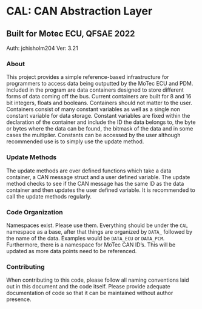 # CAL: CAN Abstraction Layer
## Built for Motec ECU, QFSAE 2022
Auth: jchisholm204
Ver: 3.21

### About
This project provides a simple reference-based infrastructure for programmers to access data being outputted by the MoTec ECU and PDM.  Included in the program are data containers designed to store different forms of data coming off the bus.  Current containers are built for 8 and 16 bit integers, floats and booleans.  Containers should not matter to the user. Containers consist of many constant variables as well as a single non constant variable for data storage. Constant variables are fixed within the declaration of the container and include the ID the data belongs to, the byte or bytes where the data can be found, the bitmask of the data and in some cases the multiplier.  Constants can be accessed by the user although recommended use is to simply use the update method.

### Update Methods
The update methods are over defined functions which take a data container, a CAN message struct and a user defined variable.  The update method checks to see if the CAN message has the same ID as the data container and then updates the user defined variable.  It is recommended to call the update methods regularly.

### Code Organization
Namespaces exist.  Please use them.  Everything should be under the `CAL` namespace as a base, after that things are organized by `DATA_` followed by the name of the data.  Examples would be `DATA_ECU` or `DATA_PCM`. Furthermore, there is a namespace for MoTec CAN ID’s.  This will be updated as more data points need to be referenced.

### Contributing
When contributing to this code, please follow all naming conventions laid out in this document and the code itself.  Please provide adequate documentation of code so that it can be maintained without author presence.
